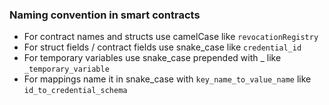### Naming convention in smart contracts

- For contract names and structs use camelCase like `revocationRegistry`
- For struct fields / contract fields use snake_case like `credential_id`
- For temporary variables use snake_case prepended with _ like `_temporary_variable`
- For mappings name it in snake_case with `key_name_to_value_name` like `id_to_credential_schema`